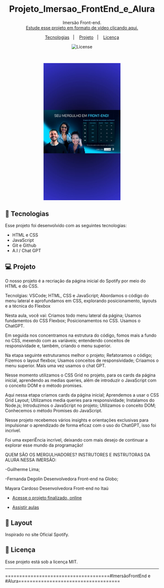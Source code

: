<h1 align="center">Projeto_Imersao_FrontEnd_e_Alura</h1>

<p align="center">
 Imersão Front-end. <br/>
<a href="https://cursos.alura.com.br/imersao">Estude esse projeto em formato de vídeo clicando aqui.</a>
</p>

<p align="center">
  <a href="#-tecnologias">Tecnologias</a>&nbsp;&nbsp;&nbsp;|&nbsp;&nbsp;&nbsp;
  <a href="#-projeto">Projeto</a>&nbsp;&nbsp;&nbsp;|&nbsp;&nbsp;&nbsp;
  <a href="#memo-licença">Licença</a>
</p>

<p align="center">
  <img alt="License" src="https://img.shields.io/static/v1?label=license&message=MIT&color=49AA26&labelColor=000000">
</p>

<br>

<p align="center">
  <img alt="projeto spotify-imersão-alura" src="./github/preview.jpg" width="50%">
</p>

## 🚀 Tecnologias

Esse projeto foi desenvolvido com as seguintes tecnologias:

- HTML e CSS
- JavaScript
- Git e Github
- A.I / Chat GPT

## 💻 Projeto

O nosso projeto é a recriação da página inicial do Spotify por meio do HTML e do CSS.

Tecnolgias:
VSCode;
HTML, CSS e JavaScript;
Abordamos o código do menu lateral e aprofundamos em CSS, explorando posicionamento, layouts e a técnica do Flexbox

Nesta aula, você vai:
Criamos todo menu lateral da página;
Usamos fundamentos do CSS Flexbox;
Posicionamentos no CSS.
Usamos o ChatGPT.

Em seguida nos concentramos na estrutura do código, fomos mais a fundo no CSS, mexendo com as variáveis; entendendo conceitos de responsividade e, também, criando o menu superior.

Na etapa seguinte estruturamos melhor o projeto;
Refatoramos o código;
Fizemos o layout flexbox;
Usamos conceitos de responsividade;
Criaamos o menu superior.
Mais uma vez usamos o chat GPT.

Nesse momento utilizamos o CSS Grid no projeto, para os cards da página inicial, aprendendo as medias queries, além de introduzir o JavaScript com o conceito DOM e o método promises.

Aqui nessa etapa criamos cards da página inicial;
Aprendemos a usar o CSS Grid Layout;
Utilizamos media queries para responsividade;
Instalamos do Node.js;
Introduzimos o JavaScript no projeto;
Utilizamos o conceito DOM;
Conhecemos o método Promises do JavaScript.

Nesse projeto recebemos vários insights e orientações exclusivas para impulsionar o aprendizado de forma eficaz com o uso do ChatGPT, isso foi incrível.

Foi uma experiÊncia incrível, deixando com mais desejo de continuar a explorar esse mundo da programação!

QUEM SÃO OS MERGULHADORES?
INSTRUTORES E INSTRUTORAS DA ALURA NESSA IMERSÃO:

-Guilherme Lima;

-Fernanda Degolin
Desenvolvedora Front-end na Globo;

Mayara Cardoso
Desenvolvedora Front-end no Itaú

- [Acesse o projeto finalizado, online](xx)

- [Assistir aulas](https://www.alura.com.br/apostila-html-css-javascript/)

## 🔖 Layout

Inspirado no site Oficial Spotify.

## :memo: Licença

Esse projeto está sob a licença MIT.

---

=====================================#ImersãoFrontEnd e #Alura====================================